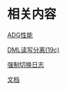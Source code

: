 # 相关内容

[ADG性能](ADG性能/ADG性能.md "ADG性能")

[DML读写分离(19c)](DML读写分离\(19c\)/DML读写分离\(19c\).md "DML读写分离(19c)")

[强制切换日志](强制切换日志/强制切换日志.md "强制切换日志")

[文档](文档/文档.md "文档")
